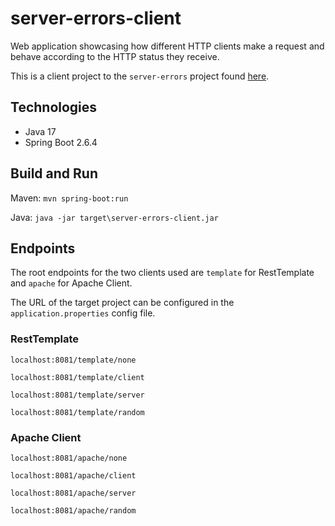 # server-errors-client
Web application showcasing how different HTTP clients make a request and behave according to the HTTP status they receive.

This is a client project to the `server-errors` project found [here](https://github.com/vasouv/server-errors).

## Technologies
- Java 17
- Spring Boot 2.6.4

## Build and Run
Maven: `mvn spring-boot:run`

Java: `java -jar target\server-errors-client.jar`

## Endpoints
The root endpoints for the two clients used are `template` for RestTemplate and `apache` for Apache Client.

The URL of the target project can be configured in the `application.properties` config file.

### RestTemplate
`localhost:8081/template/none`

`localhost:8081/template/client`

`localhost:8081/template/server`

`localhost:8081/template/random`

### Apache Client
`localhost:8081/apache/none`

`localhost:8081/apache/client`

`localhost:8081/apache/server`

`localhost:8081/apache/random`